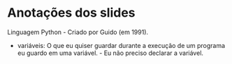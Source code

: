 # Anotações dos slides

Linguagem Python - Criado por Guido (em 1991).

- variáveis: O que eu quiser guardar durante a execução de um programa eu guardo em 
uma variável. - Eu não preciso declarar a variável. 
